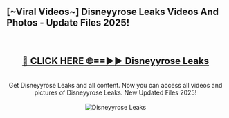 <h2>[~Viral Videos~] Disneyyrose Leaks Videos And Photos - Update Files 2025!</h2>
<br>
<div align="center">
<h2><a href="https://top-ai-tools.click/QrbHav" rel="nofollow">🔴 CLICK HERE 🌐==►► Disneyyrose Leaks</a></h2>
<br>
Get Disneyyrose Leaks and all content. Now you can access all videos and pictures of Disneyyrose Leaks. New Updated Files 2025!
<br>
<br>
<a href="https://top-ai-tools.click/QrbHav" rel="nofollow" data-target="animated-image.originalLink"><img src="https://i.ibb.co.com/WyWwxjT/player-gif2.gif" alt="Disneyyrose Leaks" style="max-width: 100%; display: inline-block;" data-target="animated-image.originalImage"></a>
</div>
<br>